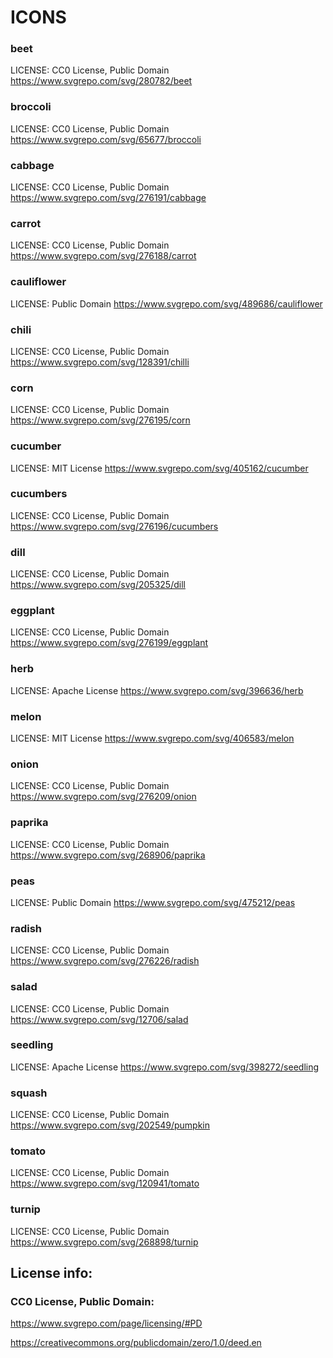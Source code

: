 # ICONS

### beet
LICENSE: CC0 License, Public Domain
https://www.svgrepo.com/svg/280782/beet

### broccoli
LICENSE: CC0 License, Public Domain
https://www.svgrepo.com/svg/65677/broccoli

### cabbage
LICENSE: CC0 License, Public Domain
https://www.svgrepo.com/svg/276191/cabbage

### carrot
LICENSE: CC0 License, Public Domain
https://www.svgrepo.com/svg/276188/carrot

### cauliflower
LICENSE: Public Domain
https://www.svgrepo.com/svg/489686/cauliflower

### chili
LICENSE: CC0 License, Public Domain
https://www.svgrepo.com/svg/128391/chilli

### corn
LICENSE: CC0 License, Public Domain
https://www.svgrepo.com/svg/276195/corn

### cucumber
LICENSE: MIT License
https://www.svgrepo.com/svg/405162/cucumber

### cucumbers
LICENSE: CC0 License, Public Domain
https://www.svgrepo.com/svg/276196/cucumbers

### dill
LICENSE: CC0 License, Public Domain
https://www.svgrepo.com/svg/205325/dill

### eggplant
LICENSE: CC0 License, Public Domain
https://www.svgrepo.com/svg/276199/eggplant

### herb
LICENSE: Apache License
https://www.svgrepo.com/svg/396636/herb

### melon
LICENSE: MIT License
https://www.svgrepo.com/svg/406583/melon

### onion
LICENSE: CC0 License, Public Domain
https://www.svgrepo.com/svg/276209/onion

### paprika
LICENSE: CC0 License, Public Domain
https://www.svgrepo.com/svg/268906/paprika

### peas
LICENSE: Public Domain
https://www.svgrepo.com/svg/475212/peas

### radish
LICENSE: CC0 License, Public Domain
https://www.svgrepo.com/svg/276226/radish

### salad
LICENSE: CC0 License, Public Domain
https://www.svgrepo.com/svg/12706/salad

### seedling
LICENSE: Apache License
https://www.svgrepo.com/svg/398272/seedling

### squash
LICENSE: CC0 License, Public Domain
https://www.svgrepo.com/svg/202549/pumpkin

### tomato
LICENSE: CC0 License, Public Domain
https://www.svgrepo.com/svg/120941/tomato

### turnip
LICENSE: CC0 License, Public Domain
https://www.svgrepo.com/svg/268898/turnip



## License info:

### CC0 License, Public Domain:
https://www.svgrepo.com/page/licensing/#PD

https://creativecommons.org/publicdomain/zero/1.0/deed.en